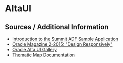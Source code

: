 # AltaUI

## Sources / Additional Information

* [Introduction to the Summit ADF Sample Application](https://docs.oracle.com/middleware/1213/adf/develop/adf-about-summit-sample.htm#ADFFD53577)
* [Oracle Magazine 2-2015: "Design Responsively"](http://www.oracle.com/technetwork/issue-archive/2015/15-mar/o25adf-2458825.html)
* [Oracle Alta UI Gallery](http://www.oracle.com/webfolder/ux/middleware/alta/gallery/gallery.html)
* [Thematic Map Documentation](http://docs.oracle.com/middleware/1213/adf/tag-reference-dvt/tagdoc/dvt_thematicMap.html)
